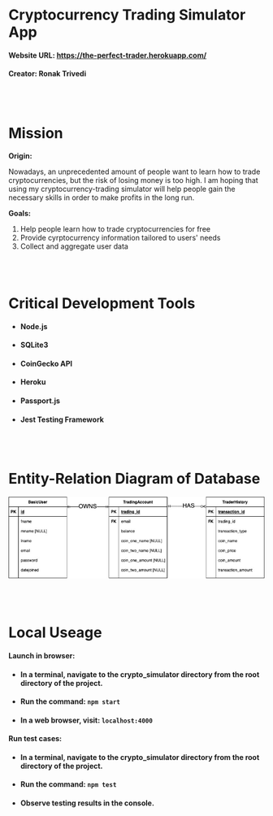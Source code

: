 # **Cryptocurrency Trading Simulator App** 
#### Website URL: https://the-perfect-trader.herokuapp.com/
#### Creator: Ronak Trivedi

<br>
<br>

# **Mission**
**Origin:**

Nowadays, an unprecedented amount of people want to learn how to trade cryptocurrencies, but the risk of losing money is too high. I am hoping that using my cryptocurrency-trading simulator will help people gain the necessary skills in order to make profits in the long run.

**Goals:**
1) Help people learn how to trade cryptocurrencies for free
2) Provide cyrptocurrency information tailored to users' needs
3) Collect and aggregate user data


<br>
<br>

# **Critical Development Tools**
- #### Node.js
- #### SQLite3
- #### CoinGecko API
- #### Heroku
- #### Passport.js
- #### Jest Testing Framework

<br>
<br>

# **Entity-Relation Diagram of Database**
![image info](./design_documents/erd.jpg)

<br>
<br>

# **Local Useage**
#### **Launch in browser:**
- #### In a terminal, navigate to the crypto_simulator directory from the root directory of the project.
- #### Run the command:  `npm start` 
- #### In a web browser, visit:  `localhost:4000`


#### **Run test cases:**
- #### In a terminal, navigate to the crypto_simulator directory from the root directory of the project.
- #### Run the command:  `npm test` 
- #### Observe testing results in the console.

<br>
<br>




